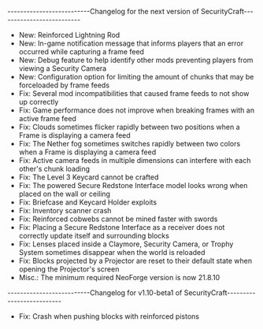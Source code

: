 --------------------------Changelog for the next version of SecurityCraft--------------------------

- New: Reinforced Lightning Rod
- New: In-game notification message that informs players that an error occurred while capturing a frame feed
- New: Debug feature to help identify other mods preventing players from viewing a Security Camera
- New: Configuration option for limiting the amount of chunks that may be forceloaded by frame feeds
- Fix: Several mod incompatibilities that caused frame feeds to not show up correctly
- Fix: Game performance does not improve when breaking frames with an active frame feed
- Fix: Clouds sometimes flicker rapidly between two positions when a Frame is displaying a camera feed
- Fix: The Nether fog sometimes switches rapidly between two colors when a Frame is displaying a camera feed
- Fix: Active camera feeds in multiple dimensions can interfere with each other's chunk loading
- Fix: The Level 3 Keycard cannot be crafted
- Fix: The powered Secure Redstone Interface model looks wrong when placed on the wall or ceiling
- Fix: Briefcase and Keycard Holder exploits
- Fix: Inventory scanner crash
- Fix: Reinforced cobwebs cannot be mined faster with swords
- Fix: Placing a Secure Redstone Interface as a receiver does not correctly update itself and surrounding blocks
- Fix: Lenses placed inside a Claymore, Security Camera, or Trophy System sometimes disappear when the world is reloaded
- Fix: Blocks projected by a Projector are reset to their default state when opening the Projector's screen
- Misc.: The minimum required NeoForge version is now 21.8.10

--------------------------Changelog for v1.10-beta1 of SecurityCraft--------------------------

- Fix: Crash when pushing blocks with reinforced pistons
